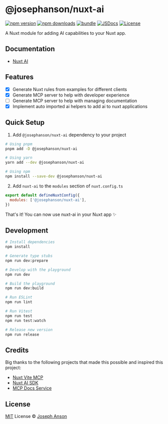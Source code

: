 # @josephanson/nuxt-ai

[![npm version][npm-version-src]][npm-version-href]
[![npm downloads][npm-downloads-src]][npm-downloads-href]
[![bundle][bundle-src]][bundle-href]
[![JSDocs][jsdocs-src]][jsdocs-href]
[![License][license-src]][license-href]

A Nuxt module for adding AI capabilities to your Nuxt app.

## Documentation

- [Nuxt AI](https://nuxt-ai.josephanson.com)

## Features

- [x] Generate Nuxt rules from examples for different clients
- [x] Generate MCP server to help with developer experience
- [ ] Generate MCP server to help with managing documentation
- [x] Implement auto imported ai helpers to add ai to nuxt applications

## Quick Setup

1. Add `@josephanson/nuxt-ai` dependency to your project

```bash
# Using pnpm
pnpm add -D @josephanson/nuxt-ai

# Using yarn
yarn add --dev @josephanson/nuxt-ai

# Using npm
npm install --save-dev @josephanson/nuxt-ai
```

2. Add `nuxt-ai` to the `modules` section of `nuxt.config.ts`

```js
export default defineNuxtConfig({
  modules: ['@josephanson/nuxt-ai'],
})
```

That's it! You can now use nuxt-ai in your Nuxt app ✨

## Development

```bash
# Install dependencies
npm install

# Generate type stubs
npm run dev:prepare

# Develop with the playground
npm run dev

# Build the playground
npm run dev:build

# Run ESLint
npm run lint

# Run Vitest
npm run test
npm run test:watch

# Release new version
npm run release
```

## Credits

Big thanks to the following projects that made this possible and inspired this project:

- [Nuxt Vite MCP](https://github.com/antfu/nuxt-mcp)
- [Nuxt AI SDK](https://sdk.vercel.ai/)
- [MCP Docs Service](https://github.com/alekspetrov/mcp-docs-service)

## License

[MIT](./LICENSE) License © [Joseph Anson](https://github.com/josephanson)

<!-- Badges -->

[npm-version-src]: https://img.shields.io/npm/v/@josephanson/nuxt-ai?style=flat&colorA=080f12&colorB=1fa669
[npm-version-href]: https://npmjs.com/package/@josephanson/nuxt-ai
[npm-downloads-src]: https://img.shields.io/npm/dm/@josephanson/nuxt-ai?style=flat&colorA=080f12&colorB=1fa669
[npm-downloads-href]: https://npmjs.com/package/@josephanson/nuxt-ai
[bundle-src]: https://img.shields.io/bundlephobia/minzip/@josephanson/nuxt-ai?style=flat&colorA=080f12&colorB=1fa669&label=minzip
[bundle-href]: https://bundlephobia.com/result?p=@josephanson/nuxt-ai
[license-src]: https://img.shields.io/github/license/josephanson/nuxt-ai.svg?style=flat&colorA=080f12&colorB=1fa669
[license-href]: https://github.com/josephanson/nuxt-ai/blob/main/LICENSE.md
[jsdocs-src]: https://img.shields.io/badge/jsdocs-reference-080f12?style=flat&colorA=080f12&colorB=1fa669
[jsdocs-href]: https://www.jsdocs.io/package/@josephanson/nuxt-ai
